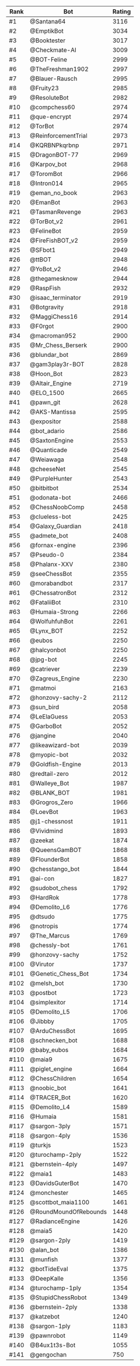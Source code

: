 Rank|Bot|Rating
---|---|---
#1|@Santana64|3116
#2|@EmptikBot|3034
#3|@Booktester|3017
#4|@Checkmate-AI|3009
#5|@BOT-Feline|2999
#6|@TheFreshman1902|2997
#7|@Blauer-Rausch|2995
#8|@Fruity23|2985
#9|@ResoluteBot|2982
#10|@compchess60|2974
#11|@que-encrypt|2974
#12|@TorBot|2974
#13|@ReinforcementTrial|2973
#14|@KQRBNPkqrbnp|2971
#15|@DragonBOT-77|2969
#16|@Karpov_bot|2968
#17|@ToromBot|2966
#18|@Intron014|2965
#19|@eman_no_book|2963
#20|@EmanBot|2963
#21|@TasmanRevenge|2963
#22|@TorBot_v2|2961
#23|@FelineBot|2959
#24|@FireFishBOT_v2|2959
#25|@SFbot1|2949
#26|@ttBOT|2948
#27|@YoBot_v2|2946
#28|@thegamesknow|2944
#29|@RaspFish|2932
#30|@isaac_terminator|2919
#31|@Botgravity|2918
#32|@MaggiChess16|2914
#33|@F0rgot|2900
#34|@macroman952|2900
#35|@Mr_Chess_Berserk|2900
#36|@blundar_bot|2869
#37|@gam3play3r-BOT|2828
#38|@Hoon_Bot|2823
#39|@Altair_Engine|2719
#40|@ELO_1500|2665
#41|@pawn_git|2628
#42|@AKS-Mantissa|2595
#43|@expositor|2588
#44|@bot_adario|2586
#45|@SaxtonEngine|2553
#46|@Quanticade|2549
#47|@Weiawaga|2548
#48|@cheeseNet|2545
#49|@PurpleHunter|2543
#50|@bitbitbot|2534
#51|@odonata-bot|2466
#52|@ChessNoobComp|2458
#53|@clueless-bot|2425
#54|@Galaxy_Guardian|2418
#55|@admete_bot|2408
#56|@fornax-engine|2396
#57|@Pseudo-0|2384
#58|@Phalanx-XXV|2380
#59|@seeChessBot|2355
#60|@morabandbot|2317
#61|@ChessatronBot|2312
#62|@FataliiBot|2310
#63|@Humaia-Strong|2266
#64|@WolfuhfuhBot|2261
#65|@Lynx_BOT|2252
#66|@eubos|2250
#67|@halcyonbot|2250
#68|@jpg-bot|2245
#69|@catriever|2239
#70|@Zagreus_Engine|2230
#71|@matmoi|2163
#72|@honzovy-sachy-2|2112
#73|@sun_bird|2058
#74|@LeElaGuess|2053
#75|@GarboBot|2052
#76|@jangine|2040
#77|@likeawizard-bot|2039
#78|@myopic-bot|2032
#79|@Goldfish-Engine|2013
#80|@redtail-zero|2012
#81|@Walleye_Bot|1987
#82|@BLANK_BOT|1981
#83|@Grogros_Zero|1966
#84|@LoevBot|1963
#85|@j1-chessnost|1911
#86|@Vividmind|1893
#87|@zeekat|1874
#88|@QueensGamBOT|1868
#89|@FlounderBot|1858
#90|@chesstango_bot|1844
#91|@ai-con|1827
#92|@sudobot_chess|1792
#93|@HardRok|1778
#94|@Demolito_L6|1776
#95|@dtsudo|1775
#96|@notropis|1774
#97|@The_Marcus|1769
#98|@chessly-bot|1761
#99|@honzovy-sachy|1752
#100|@Virutor|1737
#101|@Genetic_Chess_Bot|1734
#102|@melsh_bot|1730
#103|@postbot|1723
#104|@simplexitor|1714
#105|@Demolito_L5|1706
#106|@Jibbby|1705
#107|@ArduChessBot|1695
#108|@schnecken_bot|1688
#109|@baby_eubos|1684
#110|@maia9|1675
#111|@piglet_engine|1664
#112|@ChessChildren|1654
#113|@noobic_bot|1641
#114|@TRACER_Bot|1620
#115|@Demolito_L4|1589
#116|@Humaia|1581
#117|@sargon-3ply|1571
#118|@sargon-4ply|1536
#119|@turkjs|1523
#120|@turochamp-2ply|1522
#121|@bernstein-4ply|1497
#122|@maia1|1483
#123|@DavidsGuterBot|1470
#124|@monchester|1465
#125|@scottbot_maia1100|1461
#126|@RoundMoundOfRebounds|1448
#127|@RadianceEngine|1426
#128|@maia5|1420
#129|@sargon-2ply|1419
#130|@alan_bot|1386
#131|@munfish|1377
#132|@botTideEval|1375
#133|@DeepKalle|1356
#134|@turochamp-1ply|1354
#135|@StupidChessRobot|1349
#136|@bernstein-2ply|1338
#137|@katzebot|1240
#138|@sargon-1ply|1183
#139|@pawnrobot|1149
#140|@B4ux1t3s-Bot|1055
#141|@gengochan|750
